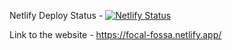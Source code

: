 Netlify Deploy Status - [![Netlify Status](https://api.netlify.com/api/v1/badges/1cacdff8-102a-4c96-8738-362525e1012a/deploy-status)](https://app.netlify.com/sites/focal-fossa/deploys)

Link to the website - https://focal-fossa.netlify.app/
